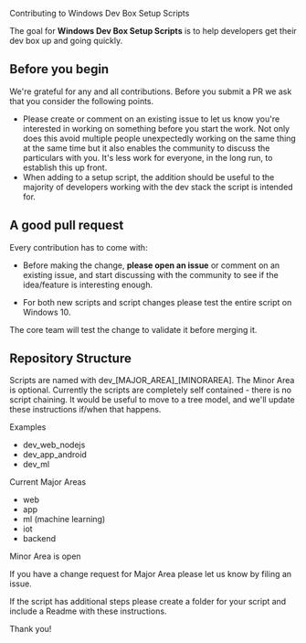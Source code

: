  Contributing to Windows Dev Box Setup Scripts

The goal for **Windows Dev Box Setup Scripts** is to help developers get their dev box up and going quickly.

## Before you begin

We're grateful for any and all contributions.  Before you submit a PR we ask that you consider the following points.

* Please create or comment on an existing issue to let us know you're interested in working on something before you start the work. Not only does this avoid multiple people unexpectedly working on the same thing at the same time but it also enables the community to discuss the particulars with you. It's less work for everyone, in the long run, to establish this up front.
* When adding to a setup script, the addition should be useful to the majority of developers working with the dev stack the script is intended for.


## A good pull request

Every contribution has to come with:

* Before making the change, **please open an issue** or comment on an existing issue, and start discussing with the community to see if the idea/feature is interesting enough.

* For both new scripts and script changes please test the entire script on Windows 10.

The core team will test the change to validate it before merging it.


## Repository Structure

Scripts are named with dev_[MAJOR_AREA]_[MINORAREA].
The Minor Area is optional. Currently the scripts are completely self contained - there is no script chaining. It would be useful to move to a tree model, and we'll update these instructions if/when that happens.

Examples
- dev_web_nodejs
- dev_app_android 
- dev_ml

Current Major Areas
- web
- app
- ml (machine learning)
- iot
- backend

Minor Area is open

If you have a change request for Major Area please let us know by filing an issue.

If the script has additional steps please create a folder for your script and include a Readme with these instructions.

Thank you!